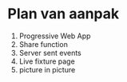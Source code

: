 # Plan van aanpak

1. Progressive Web App
2. Share function
3. Server sent events
4. Live fixture page
5. picture in picture

